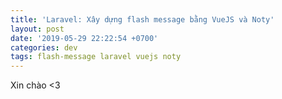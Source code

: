 ```yaml
---
title: 'Laravel: Xây dựng flash message bằng VueJS và Noty'
layout: post
date: '2019-05-29 22:22:54 +0700'
categories: dev
tags: flash-message laravel vuejs noty
---
```


Xin chào <3